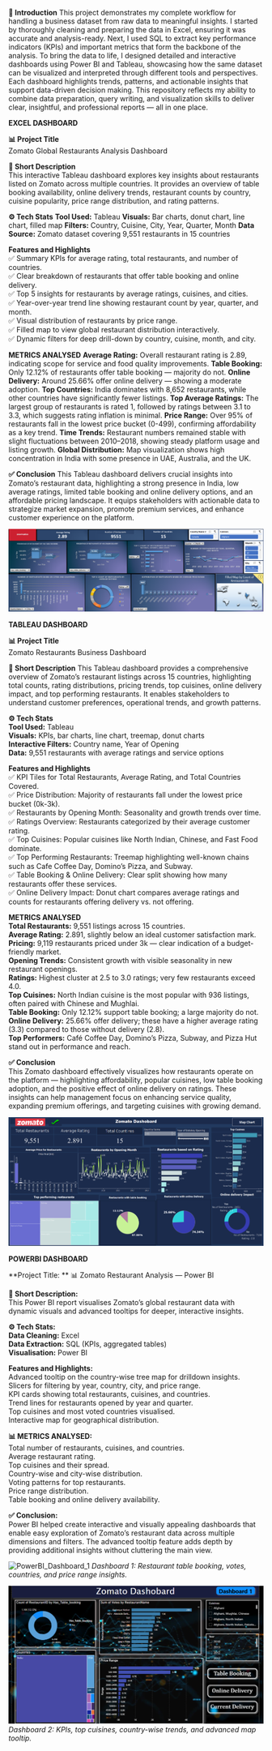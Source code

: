 ****📑 Introduction****
 This project demonstrates my complete workflow for handling a business dataset from raw data to meaningful insights. I started by thoroughly cleaning and preparing the data in Excel, ensuring it was accurate and analysis-ready. Next, I used SQL to extract key performance indicators (KPIs) and important metrics that form the backbone of the analysis.
To bring the data to life, I designed detailed and interactive dashboards using Power BI and Tableau, showcasing how the same dataset can be visualized and interpreted through different tools and perspectives. Each dashboard highlights trends, patterns, and actionable insights that support data-driven decision making.
This repository reflects my ability to combine data preparation, query writing, and visualization skills to deliver clear, insightful, and professional reports — all in one place.     



**EXCEL DASHBOARD**

**📊 Project Title**     
Zomato Global Restaurants Analysis Dashboard     

**📌 Short Description**     
This interactive Tableau dashboard explores key insights about restaurants listed on Zomato across multiple countries. It provides an overview of table booking availability, online delivery trends, restaurant counts by country, cuisine popularity, price range distribution, and rating patterns.     


**⚙️ Tech Stats**
**Tool Used:** Tableau
**Visuals:** Bar charts, donut chart, line chart, filled map
**Filters:** Country, Cuisine, City, Year, Quarter, Month
**Data Source:** Zomato dataset covering 9,551 restaurants in 15 countries

**Features and Highlights**     
✅ Summary KPIs for average rating, total restaurants, and number of countries.     
✅ Clear breakdown of restaurants that offer table booking and online delivery.     
✅ Top 5 insights for restaurants by average ratings, cuisines, and cities.     
✅ Year-over-year trend line showing restaurant count by year, quarter, and month.     
✅ Visual distribution of restaurants by price range.     
✅ Filled map to view global restaurant distribution interactively.     
✅ Dynamic filters for deep drill-down by country, cuisine, month, and city.     

**METRICS ANALYSED**
**Average Rating:** Overall restaurant rating is 2.89, indicating scope for service and food quality improvements.
**Table Booking:** Only 12.12% of restaurants offer table booking — majority do not.
**Online Delivery:** Around 25.66% offer online delivery — showing a moderate adoption.
**Top Countries:** India dominates with 8,652 restaurants, while other countries have significantly fewer listings.
**Top Average Ratings:** The largest group of restaurants is rated 1, followed by ratings between 3.1 to 3.3, which suggests rating inflation is minimal.
**Price Range:** Over 95% of restaurants fall in the lowest price bucket (0-499), confirming affordability as a key trend.
**Time Trends:** Restaurant numbers remained stable with slight fluctuations between 2010–2018, showing steady platform usage and listing growth.
**Global Distribution:** Map visualization shows high concentration in India with some presence in UAE, Australia, and the UK.

**✅ Conclusion**
This Tableau dashboard delivers crucial insights into Zomato’s restaurant data, highlighting a strong presence in India, low average ratings, limited table booking and online delivery options, and an affordable pricing landscape. It equips stakeholders with actionable data to strategize market expansion, promote premium services, and enhance customer experience on the platform.


![Project-1](Excel_Dashboard.png)



**TABLEAU DASHBOARD**     


**📊 Project Title**     
Zomato Restaurants Business Dashboard     


**📌 Short Description**
This Tableau dashboard provides a comprehensive overview of Zomato’s restaurant listings across 15 countries, highlighting total counts, rating distributions, pricing trends, top cuisines, online delivery impact, and top performing restaurants. It enables stakeholders to understand customer preferences, operational trends, and growth patterns.

**⚙️ Tech Stats**     
**Tool Used:** Tableau     
**Visuals:** KPIs, bar charts, line chart, treemap, donut charts     
**Interactive Filters:** Country name, Year of Opening     
**Data:** 9,551 restaurants with average ratings and service options     


**Features and Highlights**     
✅ KPI Tiles for Total Restaurants, Average Rating, and Total Countries Covered.     
✅ Price Distribution: Majority of restaurants fall under the lowest price bucket (0k-3k).     
✅ Restaurants by Opening Month: Seasonality and growth trends over time.     
✅ Ratings Overview: Restaurants categorized by their average customer rating.     
✅ Top Cuisines: Popular cuisines like North Indian, Chinese, and Fast Food dominate.     
✅ Top Performing Restaurants: Treemap highlighting well-known chains such as Cafe Coffee Day, Domino’s Pizza, and Subway.     
✅ Table Booking & Online Delivery: Clear split showing how many restaurants offer these services.     
✅ Online Delivery Impact: Donut chart compares average ratings and counts for restaurants offering delivery vs. not offering.     

**METRICS ANALYSED**     
**Total Restaurants:** 9,551 listings across 15 countries.     
**Average Rating:** 2.891, slightly below an ideal customer satisfaction mark.     
**Pricing:** 9,119 restaurants priced under 3k — clear indication of a budget-friendly market.     
**Opening Trends:** Consistent growth with visible seasonality in new restaurant openings.     
**Ratings:** Highest cluster at 2.5 to 3.0 ratings; very few restaurants exceed 4.0.     
**Top Cuisines:** North Indian cuisine is the most popular with 936 listings, often paired with Chinese and Mughlai.     
**Table Booking:** Only 12.12% support table booking; a large majority do not.     
**Online Delivery:** 25.66% offer delivery; these have a higher average rating (3.3) compared to those without delivery (2.8).     
**Top Performers:** Café Coffee Day, Domino’s Pizza, Subway, and Pizza Hut stand out in performance and reach.     

**✅ Conclusion**      
This Zomato dashboard effectively visualizes how restaurants operate on the platform — highlighting affordability, popular cuisines, low table booking adoption, and the positive effect of online delivery on ratings. These insights can help management focus on enhancing service quality, expanding premium offerings, and targeting cuisines with growing demand.     


![Project-1](Tableau_Dashboard.png)



**POWERBI DASHBOARD**     


**Project Title: **
📊 Zomato Restaurant Analysis — Power BI


**📌 Short Description:**     
This Power BI report visualises Zomato’s global restaurant data with dynamic visuals and advanced tooltips for deeper, interactive insights.     


**⚙️ Tech Stats:**     
**Data Cleaning:** Excel     
**Data Extraction:** SQL (KPIs, aggregated tables)     
**Visualisation:** Power BI     


**Features and Highlights:**      
Advanced tooltip on the country-wise tree map for drilldown insights.     
Slicers for filtering by year, country, city, and price range.     
KPI cards showing total restaurants, cuisines, and countries.     
Trend lines for restaurants opened by year and quarter.     
Top cuisines and most voted countries visualised.     
Interactive map for geographical distribution.     

     
**📊 METRICS ANALYSED:**     
Total number of restaurants, cuisines, and countries.     
Average restaurant rating.     
Top cuisines and their spread.     
Country-wise and city-wise distribution.     
Voting patterns for top restaurants.     
Price range distribution.      
Table booking and online delivery availability.     
     
**✅ Conclusion:**     
Power BI helped create interactive and visually appealing dashboards that enable easy exploration of Zomato’s restaurant data across multiple dimensions and filters. The advanced tooltip feature adds depth by providing additional insights without cluttering the main view.     


![PowerBI_Dashboard_1](PowerBI_Dashboard_1.png)
*Dashboard 1: Restaurant table booking, votes, countries, and price range insights.*


![Project-1](PowerBI_Dashboard_2.png)
*Dashboard 2: KPIs, top cuisines, country-wise trends, and advanced map tooltip.*


